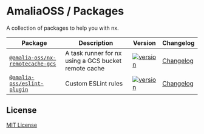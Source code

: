 # AmaliaOSS / Packages

A collection of packages to help you with nx.

| Package                                                           | Description                                          | Version                                                                                                                                                                     | Changelog                                               |
| ----------------------------------------------------------------- | ---------------------------------------------------- | --------------------------------------------------------------------------------------------------------------------------------------------------------------------------- | ------------------------------------------------------- |
| [`@amalia-oss/nx-remotecache-gcs`](./packages/nx-remotecache-gcs) | A task runner for nx using a GCS bucket remote cache | [![version](https://img.shields.io/npm/v/@amalia-oss/nx-remotecache-gcs?style=for-the-badge&logo=npm&label=)](https://www.npmjs.com/package/@amalia-oss/nx-remotecache-gcs) | [Changelog](./packages/nx-remotecache-gcs/CHANGELOG.md) |
| [`@amalia-oss/eslint-plugin`](./packages/eslint-plugin)           | Custom ESLint rules                                  | [![version](https://img.shields.io/npm/v/@amalia-oss/eslint-plugin?style=for-the-badge&logo=npm&label=)](https://www.npmjs.com/package/@amalia-oss/eslint-plugin)           | [Changelog](./packages/eslint-plugin/CHANGELOG.md)      |

## License

[MIT License](LICENSE.md)
